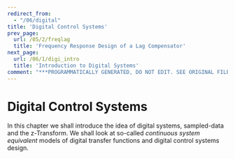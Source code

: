 ```yaml
---
redirect_from:
  - "/06/digital"
title: 'Digital Control Systems'
prev_page:
  url: /05/2/freqlag
  title: 'Frequency Response Design of a Lag Compensator'
next_page:
  url: /06/1/digi_intro
  title: 'Introduction to Digital Systems'
comment: "***PROGRAMMATICALLY GENERATED, DO NOT EDIT. SEE ORIGINAL FILES IN /content***"
---
```

# Digital Control Systems

In this chapter we shall introduce the idea of digital systems, sampled-data and the z-Transform.  We shall look at so-called *continuous system equivalent* models of digital transfer functions and digital control systems design.